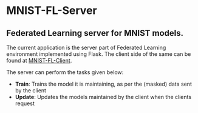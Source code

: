 # MNIST-FL-Server
## Federated Learning server for MNIST models.

The current application is the server part of Federated Learning environment implemented using Flask. The client side of the same can be found at [MNIST-FL-Client](https://github.com/nagendar-pm/MNIST-FL-Client).

The server can perform the tasks given below:
- **Train**: Trains the model it is maintaining, as per the (masked) data sent by the client
- **Update**: Updates the models maintained by the client when the clients request
